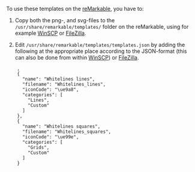 To use these templates on the [reMarkable](https://remarkable.com/), you have to:

1. Copy both the png-, and svg-files to the `/usr/share/remarkable/templates/` folder on the reMarkable, using for example [WinSCP](https://winscp.net/) or [FileZilla](https://filezilla-project.org/).

2. Edit `/usr/share/remarkable/templates/templates.json` by adding the following at the appropriate place according to the JSON-format (this can also be done from within [WinSCP](https://winscp.net/)) or [FileZilla](https://filezilla-project.org/).
```
    ,
    {
      "name": "Whitelines lines",
      "filename": "Whitelines_lines",
      "iconCode": "\ue9a8",
      "categories": [
        "Lines",
        "Custom"
      ]
    },
    {
      "name": "Whitelines squares",
      "filename": "Whitelines_squares",
      "iconCode": "\ue99e",
      "categories": [
        "Grids",
        "Custom"
      ]
    }
```
